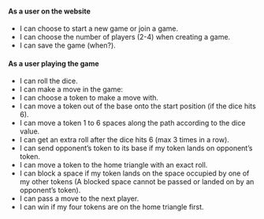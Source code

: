 #### As a **user** on the website

- I can choose to start a new game or join a game.
- I can choose the number of players (2-4) when creating a game.
- I can save the game (when?). 

#### As a **user** playing the game
- I can roll the dice.
- I can make a move in the game:
- I can choose a token to make a move with.
- I  can move a token out of the base onto the start position (if the dice hits 6).
- I  can move a token 1 to 6 spaces along the path according to the dice value.
- I  can get an extra roll after the dice hits 6 (max 3 times in a row).
- I can send opponent’s token to its base if my token lands on opponent’s token.
- I can move a token to the home triangle with an exact roll.
- I can block a space if my token lands on the space occupied by one of my other tokens (A blocked space cannot be passed or landed on by an opponent’s token).
- I can pass a move to the next player.
- I can win if my four tokens are on the home triangle first.
